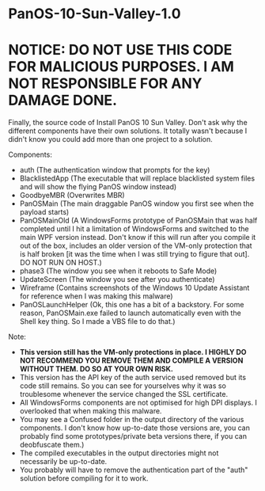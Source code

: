 # PanOS-10-Sun-Valley-1.0
# NOTICE: DO NOT USE THIS CODE FOR MALICIOUS PURPOSES. I AM NOT RESPONSIBLE FOR ANY DAMAGE DONE.

Finally, the source code of Install PanOS 10 Sun Valley. Don't ask why the different components have their own solutions. It totally wasn't because I didn't know you could add more than one project to a solution.

Components:
- auth (The authentication window that prompts for the key)
- BlacklistedApp (The executable that will replace blacklisted system files and will show the flying PanOS window instead)
- GoodbyeMBR (Overwrites MBR)
- PanOSMain (The main draggable PanOS window you first see when the payload starts)
- PanOSMainOld (A WindowsForms prototype of PanOSMain that was half completed until I hit a limitation of WindowsForms and switched to the main WPF version instead. Don't know if this will run after you compile it out of the box, includes an older version of the VM-only protection that is half broken [it was the time when I was still trying to figure that out]. DO NOT RUN ON HOST.)
- phase3 (The window you see when it reboots to Safe Mode)
- UpdateScreen (The window you see after you authenticate)
- Wireframe (Contains screenshots of the Windows 10 Update Assistant for reference when I was making this malware)
- PanOSLaunchHelper (Ok, this one has a bit of a backstory. For some reason, PanOSMain.exe failed to launch automatically even with the Shell key thing. So I made a VBS file to do that.)

Note:
- **This version still has the VM-only protections in place. I HIGHLY DO NOT RECOMMEND YOU REMOVE THEM AND COMPILE A VERSION WITHOUT THEM. DO SO AT YOUR OWN RISK.**
- This version has the API key of the auth service used removed but its code still remains. So you can see for yourselves why it was so troublesome whenever the service changed the SSL certificate.
- All WindowsForms components are not optimised for high DPI displays. I overlooked that when making this malware.
- You may see a Confused folder in the output directory of the various components. I don't know how up-to-date those versions are, you can probably find some prototypes/private beta versions there, if you can deobfuscate them.)
- The compiled executables in the output directories might not necessarily be up-to-date.
- You probably will have to remove the authentication part of the "auth" solution before compiling for it to work.